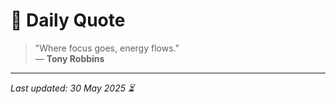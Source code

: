 # 📜 Daily Quote

> "Where focus goes, energy flows."  
> — **Tony Robbins**

---

_Last updated: 30 May 2025 ⏳_

